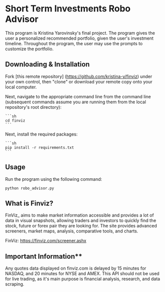 # Short Term Investments Robo Advisor

This program is Kristina Yarovinsky's final project. The program gives the user a personalized recommended portfolio, given the user's investment timeline. Throughout the program, the user may use the prompts to customize the portfolio.

    

## Downloading & Installation

Fork [this remote repository] (https://github.com/kristina-y/finviz) under your own control, then "clone" or download your remote copy onto your local computer.

Next, navigate to the appropriate command line from the command line (subsequent commands assume you are running them from the local repository's root directory):

    ```sh
    cd finviz
    ```
Next, install the required packages:

    ```sh
    pip install -r requirements.txt
    ```


## Usage

Run the program using the following command:

    
    python robo_advisor.py
    

## What is Finviz?

FinViz_ aims to make market information accessible and provides a lot of data in visual snapshots, allowing traders and investors to quickly find the stock, future or forex pair they are looking for. The site provides advanced screeners, market maps, analysis, comparative tools, and charts.

FinViz: https://finviz.com/screener.ashx

## Important Information**

Any quotes data displayed on finviz.com is delayed by 15 minutes for NASDAQ, and 20 minutes for NYSE and AMEX. This API should not be used for live trading, as it's main purpose is financial analysis, research, and data scraping.
